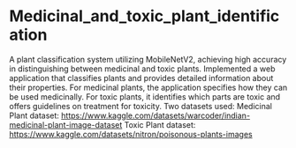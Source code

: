 # Medicinal_and_toxic_plant_identification
A plant classification system utilizing MobileNetV2, achieving high accuracy in distinguishing between medicinal and toxic plants. Implemented a web application that classifies plants and provides detailed information about their properties. 
For medicinal plants, the application specifies how they can be used medicinally. 
For toxic plants, it identifies which parts are toxic and offers guidelines on treatment for toxicity.
Two datasets used:
    Medicinal Plant dataset: https://www.kaggle.com/datasets/warcoder/indian-medicinal-plant-image-dataset
    Toxic Plant dataset: https://www.kaggle.com/datasets/nitron/poisonous-plants-images
